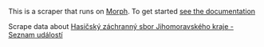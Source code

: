 This is a scraper that runs on [Morph](https://morph.io). To get started [see the documentation](https://morph.io/documentation)

Scrape data about [Hasičský záchranný sbor Jihomoravského kraje - Seznam událostí](http://www.firebrno.cz/modules/incidents/index.php)
